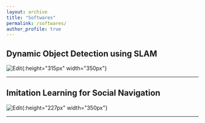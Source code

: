 ```yaml
---
layout: archive
title: "Softwares"
permalink: /softwares/
author_profile: true
---
```


## Dynamic Object Detection using SLAM

![Edit](/images/dynamic_object_detection_using_SLAM.gif){:height="315px" width="350px"}

------

## Imitation Learning for Social Navigation

![Edit](/images/imitation_learning_for_social_navigation.gif){:height="227px" width="350px"}

------

